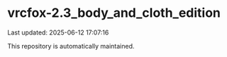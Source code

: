 # vrcfox-2.3_body_and_cloth_edition

Last updated: 2025-06-12 17:07:16

This repository is automatically maintained.
